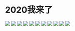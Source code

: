# 2020我来了

![](img/f6371c14-6fb0-43bf-95d1-07660083f5f4.jpg)
![](img/2f8feab5-1d48-4f5e-aa17-9d4dea3dbbdc.jpg)
![](img/f3ba1406-bfcb-4b18-85b0-3f6fbce30b02.jpg)
![](img/75f4a1d0-7d8f-4167-81ec-883fbc62c26d.jpg)
![](img/5836789d-7135-4926-9d13-cb3346c923b8.jpg)
![](img/d55cbae1-bfaf-4218-a7fe-11247be141af.jpg)
![](img/867518fc-e00b-491f-a1a5-e0a2c99d2db0.jpg)
![](img/0494fde3-b73c-4f90-9085-72c29af2e35b.jpg)
![](img/fd9b67e8-d44c-4c4e-8569-9ede789f410d.jpg)
![](img/ebc5f868-f162-4d53-a44e-53f81592d275.jpg)
![](img/fe2fe7b7-c0ba-4d3b-87c3-b17be83a652b.jpg)

